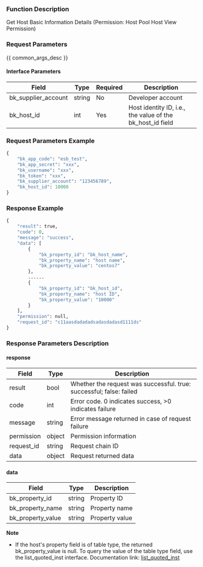 ### Function Description

Get Host Basic Information Details (Permission: Host Pool Host View Permission)

### Request Parameters

{{ common_args_desc }}

#### Interface Parameters

| Field               | Type   | Required | Description                                               |
| ------------------- | ------ | -------- | --------------------------------------------------------- |
| bk_supplier_account | string | No       | Developer account                                         |
| bk_host_id          | int    | Yes      | Host identity ID, i.e., the value of the bk_host_id field |

### Request Parameters Example

```python
{
    "bk_app_code": "esb_test",
    "bk_app_secret": "xxx",
    "bk_username": "xxx",
    "bk_token": "xxx",
    "bk_supplier_account": "123456789",
    "bk_host_id": 10000
}
```

### Response Example

```python
{
    "result": true,
    "code": 0,
    "message": "success",
    "data": [
        {
            "bk_property_id": "bk_host_name",
            "bk_property_name": "host name",
            "bk_property_value": "centos7"
        },
        ......
        {
            "bk_property_id": "bk_host_id",
            "bk_property_name": "host ID",
            "bk_property_value": "10000"
        }
    ],
    "permission": null,
    "request_id": "c11aasdadadadsadasdadasd1111ds"
}
```

### Response Parameters Description

#### response

| Field       | Type   | Description                                                  |
| ---------- | ------ | ------------------------------------------------------------ |
| result     | bool   | Whether the request was successful. true: successful; false: failed |
| code       | int    | Error code. 0 indicates success, >0 indicates failure        |
| message    | string | Error message returned in case of request failure            |
| permission | object | Permission information                                       |
| request_id | string | Request chain ID                                             |
| data       | object | Request returned data                                        |

#### data

| Field             | Type   | Description    |
| ----------------- | ------ | -------------- |
| bk_property_id    | string | Property ID    |
| bk_property_name  | string | Property name  |
| bk_property_value | string | Property value |

**Note**

- If the host's property field is of table type, the returned bk_property_value is null. To query the value of the table type field, use the list_quoted_inst interface. Documentation link: [list_quoted_inst](https://github.com/TencentBlueKing/bk-cmdb/blob/v3.12.x/docs/apidoc/cc/zh_hans/list_quoted_inst.md)
